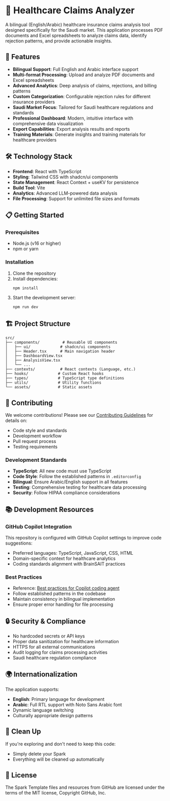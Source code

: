 # 🏥 Healthcare Claims Analyzer

A bilingual (English/Arabic) healthcare insurance claims analysis tool designed specifically for the Saudi market. This application processes PDF documents and Excel spreadsheets to analyze claims data, identify rejection patterns, and provide actionable insights.

## 🚀 Features

- **Bilingual Support**: Full English and Arabic interface support
- **Multi-format Processing**: Upload and analyze PDF documents and Excel spreadsheets
- **Advanced Analytics**: Deep analysis of claims, rejections, and billing patterns
- **Custom Categorization**: Configurable rejection rules for different insurance providers
- **Saudi Market Focus**: Tailored for Saudi healthcare regulations and standards
- **Professional Dashboard**: Modern, intuitive interface with comprehensive data visualization
- **Export Capabilities**: Export analysis results and reports
- **Training Materials**: Generate insights and training materials for healthcare providers

## 🛠️ Technology Stack

- **Frontend**: React with TypeScript
- **Styling**: Tailwind CSS with shadcn/ui components
- **State Management**: React Context + useKV for persistence
- **Build Tool**: Vite
- **Analytics**: Advanced LLM-powered data analysis
- **File Processing**: Support for unlimited file sizes and formats

## 📋 Getting Started

### Prerequisites
- Node.js (v16 or higher)
- npm or yarn

### Installation
1. Clone the repository
2. Install dependencies:
   ```bash
   npm install
   ```
3. Start the development server:
   ```bash
   npm run dev
   ```

## 🏗️ Project Structure

```
src/
├── components/          # Reusable UI components
│   ├── ui/             # shadcn/ui components
│   ├── Header.tsx      # Main navigation header
│   ├── DashboardView.tsx
│   ├── AnalysisView.tsx
│   └── ...
├── contexts/           # React contexts (Language, etc.)
├── hooks/             # Custom React hooks
├── types/             # TypeScript type definitions
├── utils/             # Utility functions
└── assets/            # Static assets
```

## 🤝 Contributing

We welcome contributions! Please see our [Contributing Guidelines](CONTRIBUTING.md) for details on:

- Code style and standards
- Development workflow
- Pull request process
- Testing requirements

### Development Standards
- **TypeScript**: All new code must use TypeScript
- **Code Style**: Follow the established patterns in `.editorconfig`
- **Bilingual**: Ensure Arabic/English support in all features
- **Testing**: Comprehensive testing for healthcare data processing
- **Security**: Follow HIPAA compliance considerations

## 📚 Development Resources

### GitHub Copilot Integration
This repository is configured with GitHub Copilot settings to improve code suggestions:
- Preferred languages: TypeScript, JavaScript, CSS, HTML
- Domain-specific context for healthcare analytics
- Coding standards alignment with BrainSAIT practices

### Best Practices
- Reference: [Best practices for Copilot coding agent](https://gh.io/copilot-coding-agent-tips)
- Follow established patterns in the codebase
- Maintain consistency in bilingual implementation
- Ensure proper error handling for file processing

## 🔒 Security & Compliance

- No hardcoded secrets or API keys
- Proper data sanitization for healthcare information
- HTTPS for all external communications
- Audit logging for claims processing activities
- Saudi healthcare regulation compliance

## 🌍 Internationalization

The application supports:
- **English**: Primary language for development
- **Arabic**: Full RTL support with Noto Sans Arabic font
- Dynamic language switching
- Culturally appropriate design patterns

## 🧹 Clean Up

If you're exploring and don't need to keep this code:
- Simply delete your Spark
- Everything will be cleaned up automatically

## 📄 License

The Spark Template files and resources from GitHub are licensed under the terms of the MIT license, Copyright GitHub, Inc.